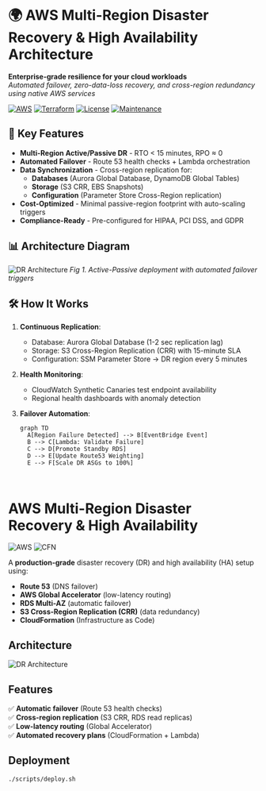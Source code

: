 # 🌍 AWS Multi-Region Disaster Recovery & High Availability Architecture

**Enterprise-grade resilience for your cloud workloads**  
*Automated failover, zero-data-loss recovery, and cross-region redundancy using native AWS services*

[![AWS](https://img.shields.io/badge/AWS-%23FF9900.svg?logo=amazon-aws&logoColor=white)](https://aws.amazon.com)
[![Terraform](https://img.shields.io/badge/Terraform-7B42BC?logo=terraform&logoColor=white)](https://www.terraform.io)
[![License](https://img.shields.io/badge/License-Apache_2.0-blue.svg)](https://opensource.org/licenses/Apache-2.0)
[![Maintenance](https://img.shields.io/badge/Maintained%3F-yes-green.svg)](https://github.com/badenson/aws-multi-region-dr-ha/graphs/commit-activity)

## 🚀 Key Features

- **Multi-Region Active/Passive DR** - RTO < 15 minutes, RPO ≈ 0  
- **Automated Failover** - Route 53 health checks + Lambda orchestration  
- **Data Synchronization** - Cross-region replication for:
  - **Databases** (Aurora Global Database, DynamoDB Global Tables)
  - **Storage** (S3 CRR, EBS Snapshots)
  - **Configuration** (Parameter Store Cross-Region replication)
- **Cost-Optimized** - Minimal passive-region footprint with auto-scaling triggers
- **Compliance-Ready** - Pre-configured for HIPAA, PCI DSS, and GDPR

## 📊 Architecture Diagram
![DR Architecture](https://github.com/badenson/aws-multi-region-dr-ha/raw/main/docs/architecture.png?raw=true)
*Fig 1. Active-Passive deployment with automated failover triggers*

## 🛠️ How It Works

1. **Continuous Replication**:  
   - Database: Aurora Global Database (1-2 sec replication lag)  
   - Storage: S3 Cross-Region Replication (CRR) with 15-minute SLA  
   - Configuration: SSM Parameter Store → DR region every 5 minutes

2. **Health Monitoring**:  
   - CloudWatch Synthetic Canaries test endpoint availability  
   - Regional health dashboards with anomaly detection

3. **Failover Automation**:  
   ```mermaid
   graph TD
     A[Region Failure Detected] --> B[EventBridge Event]
     B --> C[Lambda: Validate Failure]
     C --> D[Promote Standby RDS]
     D --> E[Update Route53 Weighting]
     E --> F[Scale DR ASGs to 100%]



# AWS Multi-Region Disaster Recovery & High Availability

![AWS](https://img.shields.io/badge/AWS-Cloud-blue?logo=amazon-aws)
![CFN](https://img.shields.io/badge/IaC-CloudFormation-orange)

A **production-grade** disaster recovery (DR) and high availability (HA) setup using:
- **Route 53** (DNS failover)
- **AWS Global Accelerator** (low-latency routing)
- **RDS Multi-AZ** (automatic failover)
- **S3 Cross-Region Replication (CRR)** (data redundancy)
- **CloudFormation** (Infrastructure as Code)

## **Architecture**
![DR Architecture](./docs/architecture/dr-architecture.png)

## **Features**
✅ **Automatic failover** (Route 53 health checks)  
✅ **Cross-region replication** (S3 CRR, RDS read replicas)  
✅ **Low-latency routing** (Global Accelerator)  
✅ **Automated recovery plans** (CloudFormation + Lambda)  

## **Deployment**
```bash
./scripts/deploy.sh

